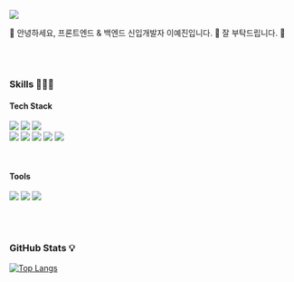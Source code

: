 
<br />

<img src="https://img.shields.io/badge/pos03167@naver.com-FF3670?style=flat-square&logo=gmail&logoColor=white"/>

👋 안녕하세요, 프론트엔드 & 백엔드 신입개발자 이예진입니다. 🚀
잘 부탁드립니다. 💖




<br />
<br />

### Skills 👩🏻‍💻

#### Tech Stack
<img src="https://img.shields.io/badge/SPRING-6DB33F?style=flat-square&logo=spring&logoColor=white"/> <img src="https://img.shields.io/badge/SPRING BOOT-6DB33F?style=flat-square&logo=springboot&logoColor=white"/> <img src="https://img.shields.io/badge/Java-007396?style=flat-square&logo=JAVA&logoColor=white" /> <br />
<img src="https://img.shields.io/badge/REACT-20232a?style=flat-square&logo=react&logoColor=61DAFB"/> <img src="https://img.shields.io/badge/HTML-E34F26?style=flat-square&logo=html5&logoColor=white"/> <img src="https://img.shields.io/badge/JAVA SCRIPT-F7DF1E?style=flat-square&logo=javascript&logoColor=white"/> <img src="https://img.shields.io/badge/CSS-1572B6?style=flat-square&logo=css3&logoColor=white"/> <img src="https://img.shields.io/badge/SCSS-CC6699?style=flat-square&logo=sass&logoColor=white"/> 

<br />

#### Tools
<img src="https://img.shields.io/badge/NOTION-000000?style=flat-square&logo=notion&logoColor=white"/> <img src="https://img.shields.io/badge/GITHUB-181717?style=flat-square&logo=github&logoColor=white"/> <img src="https://img.shields.io/badge/GIT-F05032?style=flat-square&logo=git&logoColor=white"/> 

<br />
<br />

### GitHub Stats 💡  <br />
[![Top Langs](https://github-readme-stats.vercel.app/api/top-langs/?username=yaejin12&layout=compact)](https://github.com/yaejin12/github-readme-stats)



